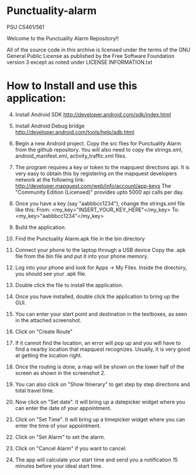 Punctuality-alarm
=================
PSU CS461/561

Welcome to the Punctuality Alarm Repository!!

All of the source code in this archive is licensed under the terms of the GNU General Public License as published by the Free Software Foundation version 3 except as noted under LICENSE INFORMATION.txt





How to Install and use this application:
=================



4. Install Android SDK http://developer.android.com/sdk/index.html
5. Install Android Debug bridge http://developer.android.com/tools/help/adb.html
6. Begin a new Android project. Copy the src files for Punctuality Alarm from the github repository. You will also need to copy the strings.xml, android_manifest.xml, activity_traffic.xml files.
7. The program requires a key or token to the mapquest directions api.
It is very easy to obtain this by registering on the mapquest developers network at the following link:
http://developer.mapquest.com/web/info/account/app-keys
The "Community Edition (Licensed)" provides upto 5000 api calls per day.

5. Once you have a key (say "aabbbcc1234"), change the strings.xml file like this:
From:
<my_key>"INSERT_YOUR_KEY_HERE"</my_key>
To:
<my_key>"aabbbcc1234"</my_key>

6. Build the application.

7. Find the Punctuality Alarm.apk file in the bin directory

8. Connect your phone to the laptop through a USB device
Copy the .apk file from the bin file and put it into your phone memory.

9. Log into your phone and look for Apps -> My Files.
Inside the directory, you should see your .apk file.

10. Double click the file to install the application.

11. Once you have installed, double click the application to bring up the GUI.

12. You can enter your start point and destination in the textboxes, as seen in the attached screenshot.

13. Click on "Create Route"

14. If it cannot find the location, an error will pop up and you will have to find a nearby location that mapquest recognizes. Usually, it is very good at getting the location right.

15. Once the routing is done, a map will be shown on the lower half of the screen as shown in the screenshot 2.

16. You can also click on "Show Itinerary" to get step by step directions and total travel time.

17. Now click on "Set date". It will bring up a datepicker widget where you can enter the date of your appointment.

18. Click on "Set Time". It will bring up a timepicker widget where you can enter the time of your appointment.

19. Click on "Set Alarm" to set the alarm.
20. Click on "Cancel Alarm" if you want to cancel.
21. The app will calculate your start time and send you a notification 15 minutes before your ideal start time.
